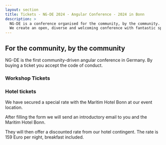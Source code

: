 ```yaml
---
layout: section
title: Tickets - NG-DE 2024 - Angular Conference - 2024 in Bonn
description: >
  NG-DE is a conference organised for the community, by the community.
  We create an open, diverse and welcoming conference with fantastic speakers and a warm and friendly environment.
---
```


## For the community, by the community

NG-DE is the first community-driven angular conference in Germany.
By buying a ticket you accept the code of conduct.

<tito-widget event="ng-de/ng-de-conf-2024" releases="ng-de-2-day-price-tier-1-copy,ng-de-2-day-price-tier-2-copy,mbyklkbnku8,ng-de-2-days,ng-de-2-days-regular-price-copy,ng-de-2-days-angular-architecture-workshop-nx-micro-frontends-and-signal-store-bundle-copy,ng-de-2-days-high-speed-angular-apps-on-any-device-bundle-copy,ng-de-2-days-pragmatic-angular-testing-bundle-copy,ng-de-2-days-mastering-ngrx-signalstore-from-fundamentals-to-advanced-techniques-bundle-copy" save-metadata-parameters="utm_*"></tito-widget>

### Workshop Tickets

<tito-widget event="ng-de/ng-de-conf-2024" releases="angular-architecture-workshop-nx-micro-frontends-and-signal-store,high-speed-angular-apps-on-any-device,pragmatic-angular-testing,mastering-ngrx-signalstore-from-fundamentals-to-advanced-techniques,making-angular-apps-smarter-with-generative-ai-local-and-offline-capable" save-metadata-parameters="utm_*"></tito-widget>

### Hotel tickets

We have secured a special rate with the Maritim Hotel Bonn at our event location.

After filling the form we will send an introductory email to you and the Maritim Hotel Bonn.

They will then offer a discounted rate from our hotel contingent. The rate is 159 Euro per night, breakfast included.

<div data-tf-live="01J43T50M558WC5PYQAT424CG2"></div>
<script src="//embed.typeform.com/next/embed.js"></script>

<script>
  const url = new URL(location.href)
  const searchParams = new URLSearchParams(url.searchParams);

  if (searchParams.has("voucher")) {
    const widgets = document.querySelectorAll('tito-widget');
    for(const widget of widgets){
      widget.setAttribute("discount-code", searchParams.get("voucher"))
    }
  }
</script>

